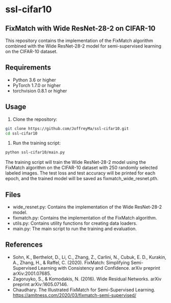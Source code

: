 # ssl-cifar10
## FixMatch with Wide ResNet-28-2 on CIFAR-10

This repository contains the implementation of the FixMatch algorithm combined with the Wide ResNet-28-2 model for semi-supervised learning on the CIFAR-10 dataset.

## Requirements

- Python 3.6 or higher
- PyTorch 1.7.0 or higher
- torchvision 0.8.1 or higher

## Usage

1. Clone the repository:

```bash
git clone https://github.com/JoffreyMa/ssl-cifar10.git
cd ssl-cifar10
```

1. Run the training script:

```bash
python ssl-cifar10/main.py
```

The training script will train the Wide ResNet-28-2 model using the FixMatch algorithm on the CIFAR-10 dataset with 250 randomly selected labeled images. The test loss and test accuracy will be printed for each epoch, and the trained model will be saved as fixmatch_wide_resnet.pth.

## Files

* wide_resnet.py: Contains the implementation of the Wide ResNet-28-2 model.
* fixmatch.py: Contains the implementation of the FixMatch algorithm.
* utils.py: Contains utility functions for creating data loaders.
* main.py: The main script to run the training and evaluation.

## References

* Sohn, K., Berthelot, D., Li, C., Zhang, Z., Carlini, N., Cubuk, E. D., Kurakin, A., Zhang, H., & Raffel, C. (2020). FixMatch: Simplifying Semi-Supervised Learning with Consistency and Confidence. arXiv preprint arXiv:2001.07685.
* Zagoruyko, S., & Komodakis, N. (2016). Wide Residual Networks. arXiv preprint arXiv:1605.07146.
* Chaudhary. The Illustrated FixMatch for Semi-Supervised Learning. https://amitness.com/2020/03/fixmatch-semi-supervised/